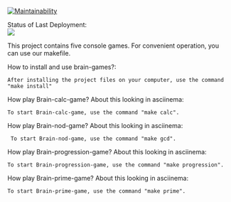[![Maintainability](https://api.codeclimate.com/v1/badges/b738643ac4d698aa6935/maintainability)](https://codeclimate.com/github/llss1989/frontend-project-lvl1/maintainability)

Status of Last Deployment:<br>
<img src="https://github.com/llss1989/frontend-project-lvl1/workflows/My-GitHubActions-Basics/badge.svg?branch=master"><br>

This project contains five console games.  For convenient operation, you can use our makefile.

How to install and use brain-games?:
    
    After installing the project files on your computer, use the command "make install"


How play Brain-calc-game? About this looking in asciinema:
    
    To start Brain-calc-game, use the command "make calc". 


How play Brain-nod-game? About this looking in asciinema:
    
     To start Brain-nod-game, use the command "make gcd". 


How play Brain-progression-game? About this looking in asciinema:
    
    To start Brain-progression-game, use the command "make progression". 


How play Brain-prime-game? About this looking in asciinema:
    
    To start Brain-prime-game, use the command "make prime". 


